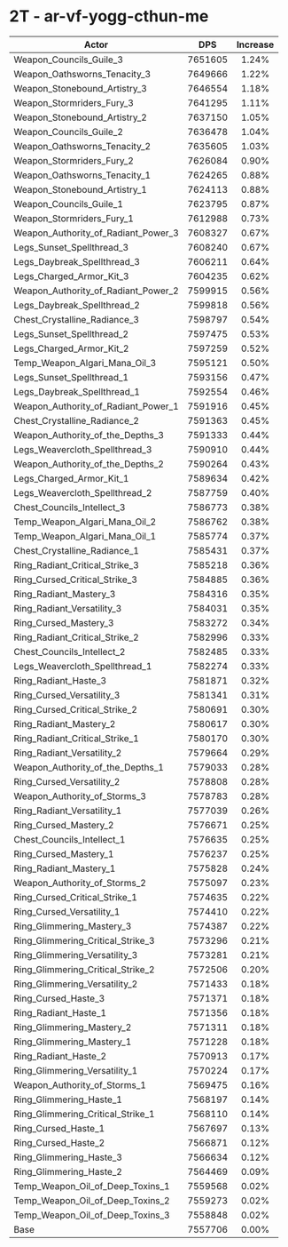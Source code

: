 # 2T - ar-vf-yogg-cthun-me
| Actor | DPS | Increase |
|---|:---:|:---:|
|Weapon_Councils_Guile_3|7651605|1.24%|
|Weapon_Oathsworns_Tenacity_3|7649666|1.22%|
|Weapon_Stonebound_Artistry_3|7646554|1.18%|
|Weapon_Stormriders_Fury_3|7641295|1.11%|
|Weapon_Stonebound_Artistry_2|7637150|1.05%|
|Weapon_Councils_Guile_2|7636478|1.04%|
|Weapon_Oathsworns_Tenacity_2|7635605|1.03%|
|Weapon_Stormriders_Fury_2|7626084|0.90%|
|Weapon_Oathsworns_Tenacity_1|7624265|0.88%|
|Weapon_Stonebound_Artistry_1|7624113|0.88%|
|Weapon_Councils_Guile_1|7623795|0.87%|
|Weapon_Stormriders_Fury_1|7612988|0.73%|
|Weapon_Authority_of_Radiant_Power_3|7608327|0.67%|
|Legs_Sunset_Spellthread_3|7608240|0.67%|
|Legs_Daybreak_Spellthread_3|7606211|0.64%|
|Legs_Charged_Armor_Kit_3|7604235|0.62%|
|Weapon_Authority_of_Radiant_Power_2|7599915|0.56%|
|Legs_Daybreak_Spellthread_2|7599818|0.56%|
|Chest_Crystalline_Radiance_3|7598797|0.54%|
|Legs_Sunset_Spellthread_2|7597475|0.53%|
|Legs_Charged_Armor_Kit_2|7597259|0.52%|
|Temp_Weapon_Algari_Mana_Oil_3|7595121|0.50%|
|Legs_Sunset_Spellthread_1|7593156|0.47%|
|Legs_Daybreak_Spellthread_1|7592554|0.46%|
|Weapon_Authority_of_Radiant_Power_1|7591916|0.45%|
|Chest_Crystalline_Radiance_2|7591363|0.45%|
|Weapon_Authority_of_the_Depths_3|7591333|0.44%|
|Legs_Weavercloth_Spellthread_3|7590910|0.44%|
|Weapon_Authority_of_the_Depths_2|7590264|0.43%|
|Legs_Charged_Armor_Kit_1|7589634|0.42%|
|Legs_Weavercloth_Spellthread_2|7587759|0.40%|
|Chest_Councils_Intellect_3|7586773|0.38%|
|Temp_Weapon_Algari_Mana_Oil_2|7586762|0.38%|
|Temp_Weapon_Algari_Mana_Oil_1|7585774|0.37%|
|Chest_Crystalline_Radiance_1|7585431|0.37%|
|Ring_Radiant_Critical_Strike_3|7585218|0.36%|
|Ring_Cursed_Critical_Strike_3|7584885|0.36%|
|Ring_Radiant_Mastery_3|7584316|0.35%|
|Ring_Radiant_Versatility_3|7584031|0.35%|
|Ring_Cursed_Mastery_3|7583272|0.34%|
|Ring_Radiant_Critical_Strike_2|7582996|0.33%|
|Chest_Councils_Intellect_2|7582485|0.33%|
|Legs_Weavercloth_Spellthread_1|7582274|0.33%|
|Ring_Radiant_Haste_3|7581871|0.32%|
|Ring_Cursed_Versatility_3|7581341|0.31%|
|Ring_Cursed_Critical_Strike_2|7580691|0.30%|
|Ring_Radiant_Mastery_2|7580617|0.30%|
|Ring_Radiant_Critical_Strike_1|7580170|0.30%|
|Ring_Radiant_Versatility_2|7579664|0.29%|
|Weapon_Authority_of_the_Depths_1|7579033|0.28%|
|Ring_Cursed_Versatility_2|7578808|0.28%|
|Weapon_Authority_of_Storms_3|7578783|0.28%|
|Ring_Radiant_Versatility_1|7577039|0.26%|
|Ring_Cursed_Mastery_2|7576671|0.25%|
|Chest_Councils_Intellect_1|7576635|0.25%|
|Ring_Cursed_Mastery_1|7576237|0.25%|
|Ring_Radiant_Mastery_1|7575828|0.24%|
|Weapon_Authority_of_Storms_2|7575097|0.23%|
|Ring_Cursed_Critical_Strike_1|7574635|0.22%|
|Ring_Cursed_Versatility_1|7574410|0.22%|
|Ring_Glimmering_Mastery_3|7574387|0.22%|
|Ring_Glimmering_Critical_Strike_3|7573296|0.21%|
|Ring_Glimmering_Versatility_3|7573281|0.21%|
|Ring_Glimmering_Critical_Strike_2|7572506|0.20%|
|Ring_Glimmering_Versatility_2|7571433|0.18%|
|Ring_Cursed_Haste_3|7571371|0.18%|
|Ring_Radiant_Haste_1|7571356|0.18%|
|Ring_Glimmering_Mastery_2|7571311|0.18%|
|Ring_Glimmering_Mastery_1|7571228|0.18%|
|Ring_Radiant_Haste_2|7570913|0.17%|
|Ring_Glimmering_Versatility_1|7570224|0.17%|
|Weapon_Authority_of_Storms_1|7569475|0.16%|
|Ring_Glimmering_Haste_1|7568197|0.14%|
|Ring_Glimmering_Critical_Strike_1|7568110|0.14%|
|Ring_Cursed_Haste_1|7567697|0.13%|
|Ring_Cursed_Haste_2|7566871|0.12%|
|Ring_Glimmering_Haste_3|7566634|0.12%|
|Ring_Glimmering_Haste_2|7564469|0.09%|
|Temp_Weapon_Oil_of_Deep_Toxins_1|7559568|0.02%|
|Temp_Weapon_Oil_of_Deep_Toxins_2|7559273|0.02%|
|Temp_Weapon_Oil_of_Deep_Toxins_3|7558848|0.02%|
|Base|7557706|0.00%|

